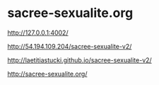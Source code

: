 
# sacree-sexualite.org

<http://127.0.0.1:4002/>

<http://54.194.109.204/sacree-sexualite-v2/>

<http://laetitiastucki.github.io/sacree-sexualite-v2/>

<http://sacree-sexualite.org/>
